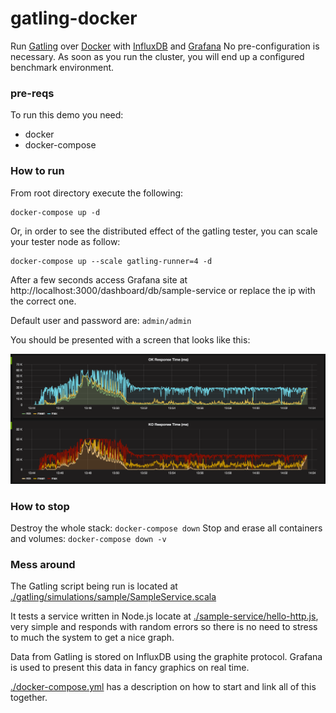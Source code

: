 # gatling-docker
Run [Gatling](http://gatling.io/) over [Docker](https://www.docker.com/) with [InfluxDB](https://www.influxdata.com/) and [Grafana](https://grafana.com/)
No pre-configuration is necessary. As soon as you run the cluster, you will end up a configured benchmark environment.

### pre-reqs
To run this demo you need:
- docker
- docker-compose

### How to run
From root directory execute the following:

```
docker-compose up -d
```

Or, in order to see the distributed effect of the gatling tester, you can scale your tester node as follow:

```
docker-compose up --scale gatling-runner=4 -d
```

After a few seconds access Grafana site at http://localhost:3000/dashboard/db/sample-service
or replace the ip with the correct one.

Default user and password are: `admin/admin`

You should be presented with a screen that looks like this:

![graphic](docs/Sample_Graphic.png)

### How to stop
Destroy the whole stack: `docker-compose down`
Stop and erase all containers and volumes: `docker-compose down -v`

### Mess around

The Gatling script being run is located at [./gatling/simulations/sample/SampleService.scala](gatling/simulations/sample/SampleService.scala)

It tests a service written in Node.js locate at [./sample-service/hello-http.js](sample-service/hello-http.js), very simple and responds with random errors so there is no need to stress to much the system to get a nice graph.

Data from Gatling is stored on InfluxDB using the graphite protocol. Grafana is used to present this data in fancy graphics on real time.

[./docker-compose.yml](docker-compose.yml) has a description on how to start and link all of this together.
